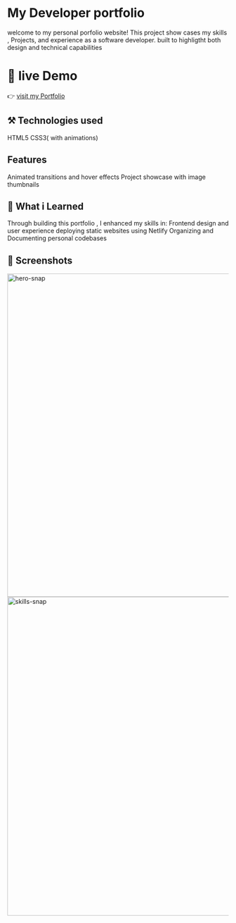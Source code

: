 # My Developer portfolio

welcome to my personal porfolio website! This project show cases my skills , Projects, and experience
as a software developer. built to highligtht both design and technical capabilities 

# 🚀 live Demo

👉 [visit my Portfolio]()

## ⚒ Technologies used 

HTML5
CSS3( with animations)

## Features 

Animated transitions and hover effects
Project showcase with image thumbnails 

## 🧠 What i Learned 

Through building this portfolio , I enhanced my skills in:
Frontend design and user experience
deploying static websites using Netlify
Organizing and Documenting personal codebases

## 📸 Screenshots

<img width="1570" height="734" alt="hero-snap" src="https://github.com/user-attachments/assets/5943ceab-7203-48ad-a586-f573b2532236" />
<img width="1556" height="724" alt="skills-snap" src="https://github.com/user-attachments/assets/32b0477d-8678-4e01-9344-1cb4f9d638a2" />
